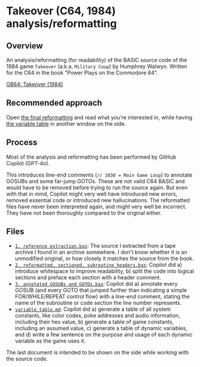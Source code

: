 # Takeover (C64, 1984) analysis/reformatting

## Overview

An analysis/reformatting (for readability) of the BASIC source code of the 1984 game `Takeover` (a.k.a. `Military Coup`) by Humphrey Walwyn. Written for the C64 in the book "Power Plays on the Commodore 64".

[GB64: Takeover (1984)](https://gb64.com/game.php?id=16144)

## Recommended approach

Open [the final reformatting](3.%20annotated%20GOSUBs%20and%20GOTOs.bas) and read what you're interested in, while having [the variable table](variable_table.md) in another window on the side.

## Process

Most of the analysis and reformatting has been performed by GitHub Copilot (GPT-4o).

This introduces line-end comments (`// 1030 = Main Game Loop`) to annotate GOSUBs and some far-jump GOTOs. These are not valid C64 BASIC and would have to be removed before trying to run the source again.
But even with that in mind, Copilot might very well have introduced new errors, removed essential code or introduced new hallucinations. The reformatted files have never been interpreted again, and might very well be incorrect. They have not been thoroughly compared to the original either.

## Files

* [`1. reference extraction.bas`](1.%20reference%20extraction.bas): The source I extracted from a tape archive I found in an archive somewhere. I don't know whether it is an unmodified original, or how closely it matches the source from the book.
* [`2. reformatted, sectioned, subroutine headers.bas`](./2.%20reformatted,%20sectioned,%20subroutine%20headers.bas): Copilot did a) introduce whitespace to improve readability, b) split the code into logical sections and preface each section with a header comment.
* [`3. annotated GOSUBs and GOTOs.bas`](3.%20annotated%20GOSUBs%20and%20GOTOs.bas): Copilot did a) annotate every GOSUB (and every GOTO that jumped further than indicating a simple FOR/WHILE/REPEAT control flow) with a line-end comment, stating the name of the subroutine or code section the line number represents.
* [`variable_table.md`](variable_table.md): Copilot did a) generate a table of all system constants, like color codes, poke addresses and audio information, including their hex value, b) generate a table of game constants, including an assumed value, c) generate a table of dynamic variables, and d) write a few sentence on the purpose and usage of each dynamic variable as the game uses it.

The last document is intended to be shown on the side while working with the source code.
